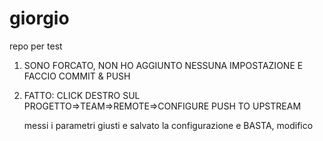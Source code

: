 giorgio
=======

repo per test 

1) SONO FORCATO, NON HO AGGIUNTO NESSUNA IMPOSTAZIONE E FACCIO COMMIT & PUSH

2) FATTO: CLICK DESTRO SUL PROGETTO=>TEAM=>REMOTE=>CONFIGURE PUSH TO UPSTREAM

	messi i parametri giusti e salvato la configurazione e BASTA, modifico
	
